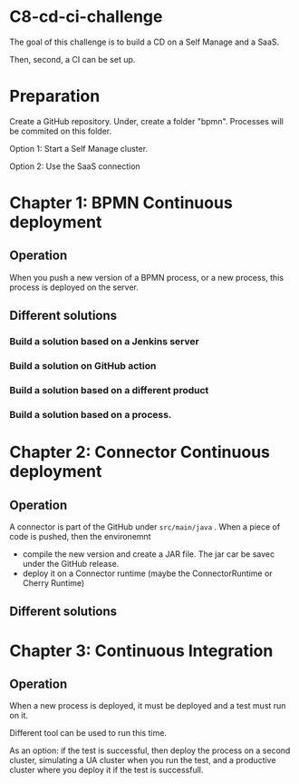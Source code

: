 # C8-cd-ci-challenge

The goal of this challenge is to build a CD on a Self Manage and a SaaS.

Then, second, a CI can be set up.

# Preparation

Create a GitHub repository. Under, create a folder "bpmn". Processes will be commited on this folder.

Option 1: Start a Self Manage cluster.

Option 2: Use the SaaS connection

# Chapter 1: BPMN Continuous deployment

## Operation

When you push a new version of a BPMN process, or a new process, this process is deployed on the server.

## Different solutions

### Build a solution based on a Jenkins server

### Build a solution on GitHub action

### Build a solution based on a different product

### Build a solution based on a process.

# Chapter 2: Connector Continuous deployment

## Operation

A connector is part of the GitHub under `src/main/java` . When a piece of code is pushed, then the environemnt
* compile the new version and create a JAR file. The jar car be savec under the GitHub release.
* deploy it on a Connector runtime (maybe the ConnectorRuntime or Cherry Runtime)

## Different solutions





# Chapter 3: Continuous Integration 

## Operation

When a new process is deployed, it must be deployed and a test must run on it.

Different tool can be used to run this time.

As an option: if the test is successful, then deploy the process on a second cluster, simulating a UA cluster when you run the test, and a productive cluster where you deploy it if the test is successfull.

